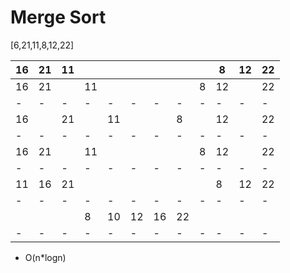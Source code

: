 # Merge Sort 

[6,21,11,8,12,22]

|16|21|11|  |  |  |  |  |  |8 |12|22|
|- |- |- |- |- |- |- |- |- |- |- |- |
|16|21|  |11|  |  |  |  |8 |12|  |22|
|- |- |- |- |- |- |- |- |- |- |- |- |
|16|  |21|  |11|  |  |8 |  |12|  |22|
|- |- |- |- |- |- |- |- |- |- |- |- |
|16|21|  |11|  |  |  |  |8 |12|  |22|
|- |- |- |- |- |- |- |- |- |- |- |- |
|11|16|21|  |  |  |  |  |  |8 |12|22|
|- |- |- |- |- |- |- |- |- |- |- |- |
|  |  |  |8 |10|12|16|22|  |  |  |  |
|- |- |- |- |- |- |- |- |- |- |- |- |

- O(n*logn)

